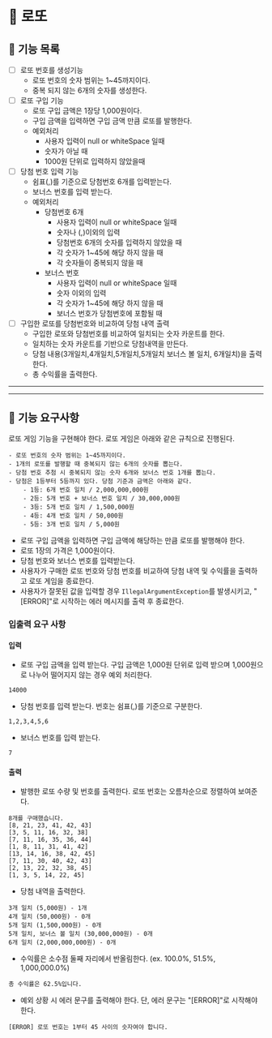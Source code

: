 # 🎴 로또

## 📌 기능 목록

- [ ] 로또 번호를 생성기능
    - 로또 번호의 숫자 범위는 1~45까지이다.
    - 중복 되지 않는 6개의 숫자를 생성한다.
- [ ] 로또 구입 기능
    - 로또 구입 금액은 1장당 1,000원이다.
    - 구입 금액을 입력하면 구입 금액 만큼 로또를 발행한다.
    - 예외처리
        - 사용자 입력이 null or whiteSpace 일때
        - 숫자가 아닐 때
        - 1000원 단위로 입력하지 않았을때
- [ ] 당첨 번호 입력 기능
    - 쉼표(,)를 기준으로 당첨번호 6개를 입력받는다.
    - 보너스 번호를 입력 받는다.
    - 예외처리
        - 당첨번호 6개
            - 사용자 입력이 null or whiteSpace 일때
            - 숫자나 (,)이외의 입력
            - 당첨번호 6개의 숫자를 입력하지 않았을 때
            - 각 숫자가 1~45에 해당 하지 않을 때
            - 각 숫자들이 중복되지 않을 때
        - 보너스 번호
            - 사용자 입력이 null or whiteSpace 일때
            - 숫자 이외의 입력
            - 각 숫자가 1~45에 해당 하지 않을 때
            - 보너스 번호가 당첨번호에 포함될 때
- [ ] 구입한 로또를 당첨번호와 비교하여 당첨 내역 출력
    - 구입한 로또와 당첨번호를 비교하여 일치되는 숫자 카운트를 한다.
    - 일치하는 숫자 카운트를 기반으로 당첨내역을 만든다.
    - 당첨 내용(3개일치,4개일치,5개일치,5개일치 보너스 볼 일치, 6개일치)을 출력한다.
    - 총 수익률을 출력한다.

<hr/>
<hr/>

## 🚀 기능 요구사항

로또 게임 기능을 구현해야 한다. 로또 게임은 아래와 같은 규칙으로 진행된다.

```
- 로또 번호의 숫자 범위는 1~45까지이다.
- 1개의 로또를 발행할 때 중복되지 않는 6개의 숫자를 뽑는다.
- 당첨 번호 추첨 시 중복되지 않는 숫자 6개와 보너스 번호 1개를 뽑는다.
- 당첨은 1등부터 5등까지 있다. 당첨 기준과 금액은 아래와 같다.
    - 1등: 6개 번호 일치 / 2,000,000,000원
    - 2등: 5개 번호 + 보너스 번호 일치 / 30,000,000원
    - 3등: 5개 번호 일치 / 1,500,000원
    - 4등: 4개 번호 일치 / 50,000원
    - 5등: 3개 번호 일치 / 5,000원
```

- 로또 구입 금액을 입력하면 구입 금액에 해당하는 만큼 로또를 발행해야 한다.
- 로또 1장의 가격은 1,000원이다.
- 당첨 번호와 보너스 번호를 입력받는다.
- 사용자가 구매한 로또 번호와 당첨 번호를 비교하여 당첨 내역 및 수익률을 출력하고 로또 게임을 종료한다.
- 사용자가 잘못된 값을 입력할 경우 `IllegalArgumentException`를 발생시키고, "[ERROR]"로 시작하는 에러 메시지를 출력 후 종료한다.

### 입출력 요구 사항

#### 입력

- 로또 구입 금액을 입력 받는다. 구입 금액은 1,000원 단위로 입력 받으며 1,000원으로 나누어 떨어지지 않는 경우 예외 처리한다.

```
14000
```

- 당첨 번호를 입력 받는다. 번호는 쉼표(,)를 기준으로 구분한다.

```
1,2,3,4,5,6
```

- 보너스 번호를 입력 받는다.

```
7
```

#### 출력

- 발행한 로또 수량 및 번호를 출력한다. 로또 번호는 오름차순으로 정렬하여 보여준다.

```
8개를 구매했습니다.
[8, 21, 23, 41, 42, 43] 
[3, 5, 11, 16, 32, 38] 
[7, 11, 16, 35, 36, 44] 
[1, 8, 11, 31, 41, 42] 
[13, 14, 16, 38, 42, 45] 
[7, 11, 30, 40, 42, 43] 
[2, 13, 22, 32, 38, 45] 
[1, 3, 5, 14, 22, 45]
```

- 당첨 내역을 출력한다.

```
3개 일치 (5,000원) - 1개
4개 일치 (50,000원) - 0개
5개 일치 (1,500,000원) - 0개
5개 일치, 보너스 볼 일치 (30,000,000원) - 0개
6개 일치 (2,000,000,000원) - 0개
```

- 수익률은 소수점 둘째 자리에서 반올림한다. (ex. 100.0%, 51.5%, 1,000,000.0%)

```
총 수익률은 62.5%입니다.
```

- 예외 상황 시 에러 문구를 출력해야 한다. 단, 에러 문구는 "[ERROR]"로 시작해야 한다.

```
[ERROR] 로또 번호는 1부터 45 사이의 숫자여야 합니다.
```